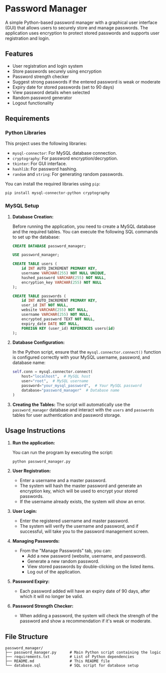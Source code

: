 # Password Manager

A simple Python-based password manager with a graphical user interface (GUI) that allows users to securely store and manage passwords. The application uses encryption to protect stored passwords and supports user registration and login.

## Features
- User registration and login system
- Store passwords securely using encryption
- Password strength checker
- Suggest strong passwords if the entered password is weak or moderate
- Expiry date for stored passwords (set to 90 days)
- View password details when selected
- Random password generator
- Logout functionality

## Requirements

### Python Libraries
This project uses the following libraries:
- `mysql-connector`: For MySQL database connection.
- `cryptography`: For password encryption/decryption.
- `tkinter`: For GUI interface.
- `hashlib`: For password hashing.
- `random` and `string`: For generating random passwords.

You can install the required libraries using `pip`:
```bash
pip install mysql-connector-python cryptography
```

### MySQL Setup

1. **Database Creation:**

   Before running the application, you need to create a MySQL database and the required tables. You can execute the following SQL commands to set up the database:

   ```sql
   CREATE DATABASE password_manager;

   USE password_manager;

   CREATE TABLE users (
       id INT AUTO_INCREMENT PRIMARY KEY,
       username VARCHAR(255) NOT NULL UNIQUE,
       hashed_password VARCHAR(255) NOT NULL,
       encryption_key VARCHAR(255) NOT NULL
   );

   CREATE TABLE passwords (
       id INT AUTO_INCREMENT PRIMARY KEY,
       user_id INT NOT NULL,
       website VARCHAR(255) NOT NULL,
       username VARCHAR(255) NOT NULL,
       encrypted_password TEXT NOT NULL,
       expiry_date DATE NOT NULL,
       FOREIGN KEY (user_id) REFERENCES users(id)
   );
   ```

2. **Database Configuration:**

   In the Python script, ensure that the `mysql.connector.connect()` function is configured correctly with your MySQL username, password, and database name:

   ```python
   self.conn = mysql.connector.connect(
       host="localhost",  # MySQL host
       user="root",  # MySQL username
       password="your_mysql_password",  # Your MySQL password
       database="password_manager"  # Database name
   )
   ```

3. **Creating the Tables:**
   The script will automatically use the `password_manager` database and interact with the `users` and `passwords` tables for user authentication and password storage.

## Usage Instructions

1. **Run the application:**

   You can run the program by executing the script:

   ```bash
   python password_manager.py
   ```

2. **User Registration:**
   - Enter a username and a master password.
   - The system will hash the master password and generate an encryption key, which will be used to encrypt your stored passwords.
   - If the username already exists, the system will show an error.

3. **User Login:**
   - Enter the registered username and master password.
   - The system will verify the username and password, and if successful, will take you to the password management screen.

4. **Managing Passwords:**
   - From the "Manage Passwords" tab, you can:
     - Add a new password (website, username, and password).
     - Generate a new random password.
     - View stored passwords by double-clicking on the listed items.
     - Log out of the application.

5. **Password Expiry:**
   - Each password added will have an expiry date of 90 days, after which it will no longer be valid. 

6. **Password Strength Checker:**
   - When adding a password, the system will check the strength of the password and show a recommendation if it's weak or moderate.

## File Structure

```
password_manager/
├── password_manager.py      # Main Python script containing the logic
├── requirements.txt         # List of Python dependencies
├── README.md                # This README file
└── database.sql             # SQL script for database setup
```

